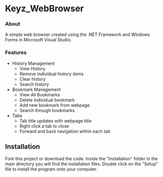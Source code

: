 # Keyz_WebBrowser

### About

A simple web browser created using the .NET Framework and Windows Forms in Microsoft Visual Studio.

### Features

- History Management
  - View History
  - Remove individual history items
  - Clear history
  - Search history
- Bookmark Management
  - View All Bookmarks
  - Delete individual bookmark
  - Add new bookmark from webpage
  - Search through bookmarks
- Tabs
  - Tab title updates with webpage title
  - Right click a tab to close
  - Forward and back navigation within each tab

## Installation

Fork this project or download the code. Inside the "Installation" folder in the main directory you will find the installation files. Double click on the "Setup" file to install the program onto your computer. 
